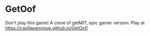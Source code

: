 # GetOof
Don't play this game! A clone of getMIT, epic gamer version. Play at https://casillasenrique.github.io/GetOof/
